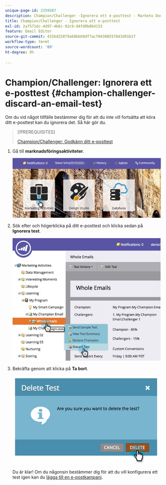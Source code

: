 ```yaml
---
unique-page-id: 2359587
description: Champion/Challenger -Ignorera ett e-posttest - Marketo Docs - produktdokumentation
title: Champion/Challenger - Ignorera ett e-posttest
exl-id: 2a7571dc-4d97-4b6c-92c9-d4fd0b8b4153
feature: Email Editor
source-git-commit: 431bd258f9a68bbb9df7acf043085578d3d91b1f
workflow-type: tm+mt
source-wordcount: '89'
ht-degree: 0%

---
```


# Champion/Challenger: Ignorera ett e-posttest {#champion-challenger-discard-an-email-test}

Om du vid något tillfälle bestämmer dig för att du inte vill fortsätta att köra ditt e-posttest kan du ignorera det. Så här gör du.

>[!PREREQUISITES]
>
>[Champion/Challenger: Godkänn ditt e-posttest](/help/marketo/product-docs/email-marketing/general/functions-in-the-editor/email-tests-champion-challenger/champion-challenger-approve-your-email-test.md)

1. Gå till **marknadsföringsaktiviteter**.

   ![](assets/login-marketing-activities-3.png)

1. Sök efter och högerklicka på ditt e-posttest och klicka sedan på **Ignorera test**.

   ![](assets/champion5.jpg)

1. Bekräfta genom att klicka på **Ta bort**.

   ![](assets/image2014-9-15-14-3a17-3a11.png)

   Du är klar! Om du någonsin bestämmer dig för att du vill konfigurera ett test igen kan du [lägga till en e-postkampanj](/help/marketo/product-docs/email-marketing/general/functions-in-the-editor/email-tests-champion-challenger/add-an-email-champion-challenger.md).
